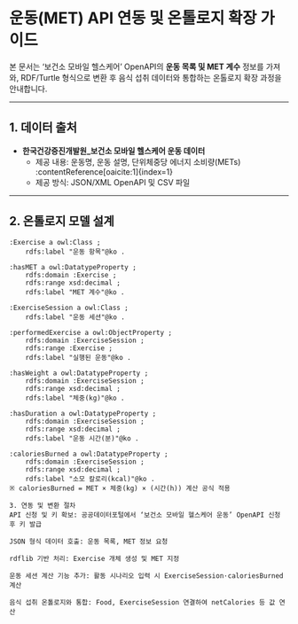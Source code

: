 # 운동(MET) API 연동 및 온톨로지 확장 가이드

본 문서는 ‘보건소 모바일 헬스케어’ OpenAPI의 **운동 목록 및 MET 계수** 정보를 가져와, RDF/Turtle 형식으로 변환 후 음식 섭취 데이터와 통합하는 온톨로지 확장 과정을 안내합니다.

---

## 1. 데이터 출처

- **한국건강증진개발원_보건소 모바일 헬스케어 운동 데이터**  
  - 제공 내용: 운동명, 운동 설명, 단위체중당 에너지 소비량(METs) :contentReference[oaicite:1]{index=1}  
  - 제공 방식: JSON/XML OpenAPI 및 CSV 파일  

---

## 2. 온톨로지 모델 설계

```turtle
:Exercise a owl:Class ;
    rdfs:label "운동 항목"@ko .

:hasMET a owl:DatatypeProperty ;
    rdfs:domain :Exercise ;
    rdfs:range xsd:decimal ;
    rdfs:label "MET 계수"@ko .

:ExerciseSession a owl:Class ;
    rdfs:label "운동 세션"@ko .

:performedExercise a owl:ObjectProperty ;
    rdfs:domain :ExerciseSession ;
    rdfs:range :Exercise ;
    rdfs:label "실행된 운동"@ko .

:hasWeight a owl:DatatypeProperty ;
    rdfs:domain :ExerciseSession ;
    rdfs:range xsd:decimal ;
    rdfs:label "체중(kg)"@ko .

:hasDuration a owl:DatatypeProperty ;
    rdfs:domain :ExerciseSession ;
    rdfs:range xsd:decimal ;
    rdfs:label "운동 시간(분)"@ko .

:caloriesBurned a owl:DatatypeProperty ;
    rdfs:domain :ExerciseSession ;
    rdfs:range xsd:decimal ;
    rdfs:label "소모 칼로리(kcal)"@ko .
※ caloriesBurned = MET × 체중(kg) × (시간(h)) 계산 공식 적용

3. 연동 및 변환 절차
API 신청 및 키 확보: 공공데이터포털에서 ‘보건소 모바일 헬스케어 운동’ OpenAPI 신청 후 키 발급

JSON 형식 데이터 호출: 운동 목록, MET 정보 요청

rdflib 기반 처리: Exercise 개체 생성 및 MET 지정

운동 세션 계산 기능 추가: 활동 시나리오 입력 시 ExerciseSession·caloriesBurned 계산

음식 섭취 온톨로지와 통합: Food, ExerciseSession 연결하여 netCalories 등 값 연산


